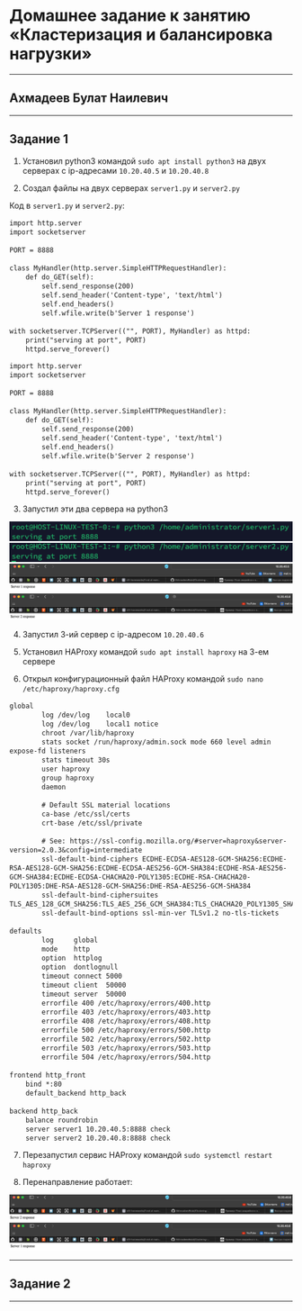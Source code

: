 # Домашнее задание к занятию «Кластеризация и балансировка нагрузки»

---
## Ахмадеев Булат Наилевич

---

## Задание 1

1. Установил python3 командой ```sudo apt install python3``` на двух серверах с ip-адресами ```10.20.40.5``` и ```10.20.40.8```

2. Создал файлы на двух серверах ```server1.py``` и ```server2.py```

Код в ```server1.py``` и ```server2.py```:

```
import http.server
import socketserver

PORT = 8888

class MyHandler(http.server.SimpleHTTPRequestHandler):
    def do_GET(self):
        self.send_response(200)
        self.send_header('Content-type', 'text/html')
        self.end_headers()
        self.wfile.write(b'Server 1 response')

with socketserver.TCPServer(("", PORT), MyHandler) as httpd:
    print("serving at port", PORT)
    httpd.serve_forever()

```

```
import http.server
import socketserver

PORT = 8888

class MyHandler(http.server.SimpleHTTPRequestHandler):
    def do_GET(self):
        self.send_response(200)
        self.send_header('Content-type', 'text/html')
        self.end_headers()
        self.wfile.write(b'Server 2 response')

with socketserver.TCPServer(("", PORT), MyHandler) as httpd:
    print("serving at port", PORT)
    httpd.serve_forever()

```

3. Запустил эти два сервера на python3

![ФОТО 4 штуки](images/server-python-1.png) 
![ФОТО 4 штуки](images/server-python-2.png) 
![ФОТО 4 штуки](images/server-python-web-1.png) 
![ФОТО 4 штуки](images/server-python-web-2.png)

4. Запустил 3-ий сервер с ip-адресом ```10.20.40.6```

5. Установил HAProxy командой ```sudo apt install haproxy``` на 3-ем сервере

6. Открыл конфигурационный файл HAProxy командой ```sudo nano /etc/haproxy/haproxy.cfg```

```
global
        log /dev/log    local0
        log /dev/log    local1 notice
        chroot /var/lib/haproxy
        stats socket /run/haproxy/admin.sock mode 660 level admin expose-fd listeners
        stats timeout 30s
        user haproxy
        group haproxy
        daemon

        # Default SSL material locations
        ca-base /etc/ssl/certs
        crt-base /etc/ssl/private

        # See: https://ssl-config.mozilla.org/#server=haproxy&server-version=2.0.3&config=intermediate
        ssl-default-bind-ciphers ECDHE-ECDSA-AES128-GCM-SHA256:ECDHE-RSA-AES128-GCM-SHA256:ECDHE-ECDSA-AES256-GCM-SHA384:ECDHE-RSA-AES256-GCM-SHA384:ECDHE-ECDSA-CHACHA20-POLY1305:ECDHE-RSA-CHACHA20-POLY1305:DHE-RSA-AES128-GCM-SHA256:DHE-RSA-AES256-GCM-SHA384
        ssl-default-bind-ciphersuites TLS_AES_128_GCM_SHA256:TLS_AES_256_GCM_SHA384:TLS_CHACHA20_POLY1305_SHA256
        ssl-default-bind-options ssl-min-ver TLSv1.2 no-tls-tickets

defaults
        log     global
        mode    http
        option  httplog
        option  dontlognull
        timeout connect 5000
        timeout client  50000
        timeout server  50000
        errorfile 400 /etc/haproxy/errors/400.http
        errorfile 403 /etc/haproxy/errors/403.http
        errorfile 408 /etc/haproxy/errors/408.http
        errorfile 500 /etc/haproxy/errors/500.http
        errorfile 502 /etc/haproxy/errors/502.http
        errorfile 503 /etc/haproxy/errors/503.http
        errorfile 504 /etc/haproxy/errors/504.http

frontend http_front
    bind *:80
    default_backend http_back

backend http_back
    balance roundrobin
    server server1 10.20.40.5:8888 check
    server server2 10.20.40.8:8888 check
```

7. Перезапустил сервис HAProxy командой ```sudo systemctl restart haproxy```

8. Перенаправление работает:

![ФОТО](images/HAProxy-2.png) 
![ФОТО](images/HAProxy-1.png)

---

## Задание 2



---